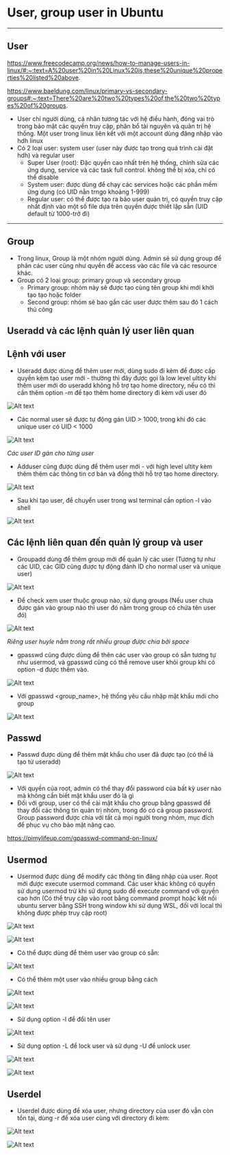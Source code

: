 # User, group user in Ubuntu
---
## User
https://www.freecodecamp.org/news/how-to-manage-users-in-linux/#:~:text=A%20user%20in%20Linux%20is,these%20unique%20properties%20listed%20above.

https://www.baeldung.com/linux/primary-vs-secondary-groups#:~:text=There%20are%20two%20types%20of,the%20two%20types%20of%20groups.

- User chỉ người dùng, cá nhân tương tác với hệ điều hành, đóng vai trò trong bảo mật các quyền truy cập, phân bổ tài nguyên và quản trị hệ thống. Một user trong linux liên kết với một account dùng đăng nhập vào hdh linux
- Có 2 loại user: system user (user này được tạo trong quá trình cài đặt hdh) và regular user
  - Super User (root): Đặc quyền cao nhất trên hệ thống, chỉnh sửa các ứng dụng, service và các task full control. không thể bị xóa, chỉ có thể disable
  - System user: được dùng để chạy các services hoặc các phần mềm ứng dụng (có UID nằn trngo khoảng 1-999)
  - Regular user: có thể được tạo ra bảo user quản trị, có quyền truy cập nhất định vào một số file dựa trên quyền được thiết lập sẵn (UID default từ 1000-trở đi)
---
## Group
- Trong linux, Group là một nhóm người dùng. Admin sẽ sử dụng group để phân các user cũng như quyền để access vào các file và các resource khác.
- Group có 2 loại group: primary group và secondary group
  - Primary group: nhóm này sẽ được tạo cùng tên group khi mới khởi tạo tạo hoặc folder
  - Second group: nhóm sẽ bao gần các user được thêm sau đó 1 cách thủ công

## Useradd và các lệnh quản lý user liên quan

## Lệnh với user
- Useradd được dùng để thêm user mới, dùng sudo đi kèm để được cấp quyền kèm tạo user mới - thường thì đây được gọi là low level ultity khi thêm user mới do useradd không hỗ trợ tạo home directory, nếu có thì cần thêm  option -m để tạo thêm home directory đi kèm với user đó

![Alt text](image-37.png)

- Các normal user sẽ được tự động gán UID > 1000, trong khi đó các unique user có UID < 1000


![Alt text](image-42.png)


_Các user ID gán cho từng user_

- Adduser cũng được dùng để thêm user mới - với high level ultity kèm thêm thêm các thông tin cơ bản và đồng thời hỗ trợ tạo home directory.


![Alt text](image-36.png)


- Sau khi tạo user, để chuyển user trong wsl terminal cần option -l <user name> vào shell

![Alt text](image-38.png)

## Các lệnh liên quan đến quản lý group và user
- Groupadd dùng để thêm group mới để quản lý các user (Tương tự như các UID, các GID cũng được tự động đánh ID cho normal user và unique user)

![Alt text](image-43.png)

- Để check xem user thuộc group nào, sử dụng groups <user name> (Nếu user chưa được gán vào group nào thì user đó nằm trong group có chứa tên user đó)

![Alt text](image-44.png)

_Riêng user huyle nằm trong rất nhiều group được chia bởi space_

- gpasswd cũng được dùng để thên các user vào group có sẵn tương tự như usermod, và gpasswd cũng có thể remove user khỏi group khi có option -d được thêm vào.

![Alt text](image-46.png)

- Với gpasswd <group_name>, hệ thống yêu cầu nhập mật khẩu mới cho group

![Alt text](image.png)

## Passwd
- Passwd được dùng để thêm mật khẩu cho user đã được tạo (có thể là tạo từ useradd)

![Alt text](image-41.png)

- Với quyền của root, admin có thể thay đổi password của bất kỳ user nào mà không cần biết mật khẩu user đó là gì
- Đối với group, user có thể cài mật khẩu cho group bằng gpasswd để thay đổi các thông tin quản trị nhóm, trong đó có cả group password. Group password được chia với tất cả mọi người trong nhóm, mục đích để phục vụ cho bảo mật nâng cao.

https://pimylifeup.com/gpasswd-command-on-linux/

## Usermod
- Usermod được dùng để modify các thông tin đăng nhập của user. Root mới được execute usermod command. Các user khác không có quyền sử dụng usermod trừ khi sử dụng sudo để execute command với quyền cao hơn (Có thể truy cập vào root bằng command prompt hoặc kết nối ubuntu server bằng SSH trong window khi sử dụng WSL, đối với local thì không được phép truy cập root)

![Alt text](image-47.png)

![Alt text](image-48.png)

- Có thể được dùng để thêm user vào group có sẵn:

![Alt text](image-45.png)

- Có thể thêm một user vào nhiều group bằng cách

![Alt text](image-49.png)

![Alt text](image-50.png)

- Sử dụng option -l để đổi tên user

![Alt text](image-51.png)

- Sử dụng option -L để lock user và sử dụng -U để unlock user

![Alt text](image-52.png)

![Alt text](image-53.png)

## Userdel
- Userdel được dùng để xóa user, nhưng directory của user đó vẫn còn tồn tại, dùng -r để xóa user cùng với directory đi kèm:

![Alt text](image-39.png)

![Alt text](image-40.png)
